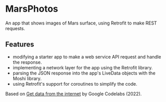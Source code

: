 # MarsPhotos

An app that shows images of Mars surface, using Retrofit to make REST requests.

<!-- <p align="center">
<img src="screenshot.png" style="width:528px;max-width: 100%;">
</p> -->

## Features

- modifying a starter app to make a web service API request and handle the response.
- implementing a network layer for the app using the Retrofit library.
- parsing the JSON response into the app's LiveData objects with the Moshi library.
- using Retrofit's support for coroutines to simplify the code.

Based on [Get data from the internet](https://developer.android.com/codelabs/basic-android-kotlin-training-getting-data-internet) by Google Codelabs (2022).
